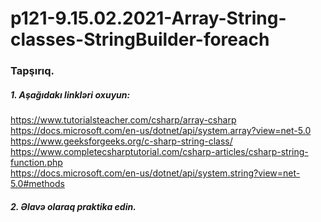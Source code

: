 # p121-9.15.02.2021-Array-String-classes-StringBuilder-foreach


### Tapşırıq.


##### 1. Aşağıdakı linkləri oxuyun:
https://www.tutorialsteacher.com/csharp/array-csharp <br />
https://docs.microsoft.com/en-us/dotnet/api/system.array?view=net-5.0<br />
https://www.geeksforgeeks.org/c-sharp-string-class/<br />
https://www.completecsharptutorial.com/csharp-articles/csharp-string-function.php<br />
https://docs.microsoft.com/en-us/dotnet/api/system.string?view=net-5.0#methods


##### 2. Əlavə olaraq praktika edin.
